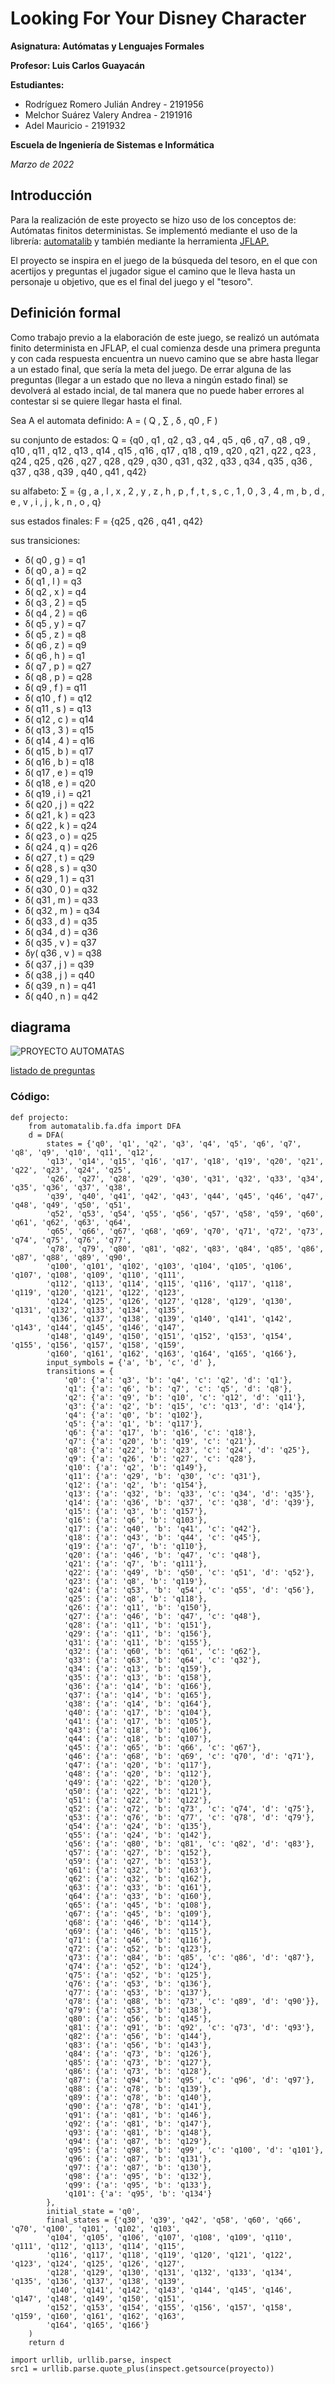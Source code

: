 # Looking For Your Disney Character
**Asignatura: Autómatas y Lenguajes Formales**

**Profesor: Luis Carlos Guayacán**

**Estudiantes:**
- Rodríguez Romero Julián Andrey - 2191956
- Melchor Suárez Valery Andrea - 2191916
- Adel Mauricio - 2191932

**Escuela de Ingeniería de Sistemas e Informática**

*Marzo de 2022*

## Introducción
Para la realización de este proyecto se hizo uso de los conceptos de: Autómatas finitos deterministas. Se implementó mediante el uso de la librería: [automatalib]() y también mediante la herramienta [JFLAP.](https://softfamous.com/postdownload-file/jflap/8447/3913/) 

El proyecto se inspira en el juego de la búsqueda del tesoro, en el que con acertijos y preguntas el jugador sigue el camino que le lleva hasta un personaje u objetivo, que es el final del juego y el "tesoro".

## Definición formal
Como trabajo previo a la elaboración de este juego, se realizó un autómata finito determinista en JFLAP, el cual comienza desde una primera pregunta y con cada respuesta encuentra un nuevo camino que se abre hasta llegar a un estado final, que sería la meta del juego. 
De errar alguna de las preguntas (llegar a un estado que no lleva a ningún estado final) se devolverá al estado incial, de tal manera que no puede haber errores al contestar si se quiere llegar hasta el final. 

Sea A el automata definido: A = ( Q , ∑ , δ , q0 , F ) 

su conjunto de estados: Q = {q0 , q1 , q2 , q3 , q4 , q5 , q6 , q7 , q8 , q9 , q10 , q11 , q12 , q13 , q14 , q15 , q16 , q17 , q18 , q19 , q20 , q21 , q22 , q23 , q24 , q25 , q26 , q27 , q28 , q29 , q30 , q31 , q32 , q33 , q34 , q35 , q36 , q37 , q38 , q39 , q40 , q41 , q42}

su alfabeto: ∑ = {g , a , l , x , 2 , y , z , h , p , f , t , s , c , 1 , 0 , 3 , 4 , m , b , d , e , v ,  i ,  j ,  k , n , o , q}

sus estados finales: F = {q25 , q26 , q41 , q42}

sus transiciones:

- δ( q0 , g ) = q1
- δ( q0 , a ) = q2
- δ( q1 ,  l ) = q3
- δ( q2 , x ) = q4
- δ( q3 , 2 ) = q5
- δ( q4 , 2 ) = q6
- δ( q5 , y ) = q7
- δ( q5 , z ) = q8
- δ( q6 , z ) = q9
- δ( q6 , h ) = q1
- δ( q7 , p ) = q27
- δ( q8 , p ) = q28
- δ( q9 , f ) = q11
- δ( q10 , f ) = q12
- δ( q11 , s ) = q13
- δ( q12 , c ) = q14
- δ( q13 , 3 ) = q15
- δ( q14 , 4 ) = q16
- δ( q15 , b ) = q17
- δ( q16 , b ) = q18
- δ( q17 , e ) = q19
- δ( q18 , e ) = q20
- δ( q19 , i ) = q21 
- δ( q20 , j ) = q22
- δ( q21 , k ) = q23
- δ( q22 , k ) = q24
- δ( q23 , o ) = q25
- δ( q24 , q ) = q26
- δ( q27 , t ) = q29
- δ( q28 , s ) = q30
- δ( q29 , 1 ) = q31
- δ( q30 , 0 ) = q32
- δ( q31 , m ) = q33
- δ( q32 , m ) = q34
- δ( q33 , d ) = q35
- δ( q34 , d ) = q36
- δ( q35 , v ) = q37
- δ𝛾( q36 , v ) = q38
- δ( q37 , j ) = q39
- δ( q38 , j ) = q40
- δ( q39 , n ) = q41
- δ( q40 , n ) = q42


## diagrama
![PROYECTO AUTOMATAS](https://user-images.githubusercontent.com/73613484/158001518-ab38f589-a3b3-484d-8432-129ba3916043.png)


[listado de preguntas](https://drive.google.com/file/d/1cjxeoveqF0qUlD7x8UZh7IiKzrFdxMNw/view?usp=sharing)

### Código:

```
def projecto:
    from automatalib.fa.dfa import DFA
    d = DFA(
        states = {'q0', 'q1', 'q2', 'q3', 'q4', 'q5', 'q6', 'q7', 'q8', 'q9', 'q10', 'q11', 'q12', 
        'q13', 'q14', 'q15', 'q16', 'q17', 'q18', 'q19', 'q20', 'q21', 'q22', 'q23', 'q24', 'q25', 
        'q26', 'q27', 'q28', 'q29', 'q30', 'q31', 'q32', 'q33', 'q34', 'q35', 'q36', 'q37', 'q38', 
        'q39', 'q40', 'q41', 'q42', 'q43', 'q44', 'q45', 'q46', 'q47', 'q48', 'q49', 'q50', 'q51', 
        'q52', 'q53', 'q54', 'q55', 'q56', 'q57', 'q58', 'q59', 'q60', 'q61', 'q62', 'q63', 'q64', 
        'q65', 'q66', 'q67', 'q68', 'q69', 'q70', 'q71', 'q72', 'q73', 'q74', 'q75', 'q76', 'q77', 
        'q78', 'q79', 'q80', 'q81', 'q82', 'q83', 'q84', 'q85', 'q86', 'q87', 'q88', 'q89', 'q90', 
        'q100', 'q101', 'q102', 'q103', 'q104', 'q105', 'q106', 'q107', 'q108', 'q109', 'q110', 'q111', 
        'q112', 'q113', 'q114', 'q115', 'q116', 'q117', 'q118', 'q119', 'q120', 'q121', 'q122', 'q123',
        'q124', 'q125', 'q126', 'q127', 'q128', 'q129', 'q130', 'q131', 'q132', 'q133', 'q134', 'q135',
        'q136', 'q137', 'q138', 'q139', 'q140', 'q141', 'q142', 'q143', 'q144', 'q145', 'q146', 'q147',
        'q148', 'q149', 'q150', 'q151', 'q152', 'q153', 'q154', 'q155', 'q156', 'q157', 'q158', 'q159',
        'q160', 'q161', 'q162', 'q163', 'q164', 'q165', 'q166'},
        input_symbols = {'a', 'b', 'c', 'd' },
        transitions = { 
            'q0': {'a': 'q3', 'b': 'q4', 'c': 'q2', 'd': 'q1'},
            'q1': {'a': 'q6', 'b': 'q7', 'c': 'q5', 'd': 'q8'},
            'q2': {'a': 'q9', 'b': 'q10', 'c': 'q12', 'd': 'q11'},
            'q3': {'a': 'q2', 'b': 'q15', 'c': 'q13', 'd': 'q14'},
            'q4': {'a': 'q0', 'b': 'q102'},
            'q5': {'a': 'q1', 'b': 'q117'},
            'q6': {'a': 'q17', 'b': 'q16', 'c': 'q18'},
            'q7': {'a': 'q20', 'b': 'q19', 'c': 'q21'},
            'q8': {'a': 'q22', 'b': 'q23', 'c': 'q24', 'd': 'q25'},
            'q9': {'a': 'q26', 'b': 'q27', 'c': 'q28'},
            'q10': {'a': 'q2', 'b': 'q149'},
            'q11': {'a': 'q29', 'b': 'q30', 'c': 'q31'},
            'q12': {'a': 'q2', 'b': 'q154'},
            'q13': {'a': 'q32', 'b': 'q33', 'c': 'q34', 'd': 'q35'},
            'q14': {'a': 'q36', 'b': 'q37', 'c': 'q38', 'd': 'q39'},
            'q15': {'a': 'q3', 'b': 'q157'},
            'q16': {'a': 'q6', 'b': 'q103'},
            'q17': {'a': 'q40', 'b': 'q41', 'c': 'q42'},
            'q18': {'a': 'q43', 'b': 'q44', 'c': 'q45'},
            'q19': {'a': 'q7', 'b': 'q110'},
            'q20': {'a': 'q46', 'b': 'q47', 'c': 'q48'},
            'q21': {'a': 'q7', 'b': 'q111'},
            'q22': {'a': 'q49', 'b': 'q50', 'c': 'q51', 'd': 'q52'},
            'q23': {'a': 'q8', 'b': 'q119'},
            'q24': {'a': 'q53', 'b': 'q54', 'c': 'q55', 'd': 'q56'},
            'q25': {'a': 'q8', 'b': 'q118'},
            'q26': {'a': 'q11', 'b': 'q150'},
            'q27': {'a': 'q46', 'b': 'q47', 'c': 'q48'},
            'q28': {'a': 'q11', 'b': 'q151'},
            'q29': {'a': 'q11', 'b': 'q156'},
            'q31': {'a': 'q11', 'b': 'q155'},
            'q32': {'a': 'q60', 'b': 'q61', 'c': 'q62'},
            'q33': {'a': 'q63', 'b': 'q64', 'c': 'q32'},
            'q34': {'a': 'q13', 'b': 'q159'},
            'q35': {'a': 'q13', 'b': 'q158'},
            'q36': {'a': 'q14', 'b': 'q166'},
            'q37': {'a': 'q14', 'b': 'q165'},
            'q38': {'a': 'q14', 'b': 'q164'},
            'q40': {'a': 'q17', 'b': 'q104'},
            'q41': {'a': 'q17', 'b': 'q105'},
            'q43': {'a': 'q18', 'b': 'q106'},
            'q44': {'a': 'q18', 'b': 'q107'},
            'q45': {'a': 'q65', 'b': 'q66', 'c': 'q67'},
            'q46': {'a': 'q68', 'b': 'q69', 'c': 'q70', 'd': 'q71'},
            'q47': {'a': 'q20', 'b': 'q117'},
            'q48': {'a': 'q20', 'b': 'q112'},
            'q49': {'a': 'q22', 'b': 'q120'},
            'q50': {'a': 'q22', 'b': 'q121'},
            'q51': {'a': 'q22', 'b': 'q122'},
            'q52': {'a': 'q72', 'b': 'q73', 'c': 'q74', 'd': 'q75'},
            'q53': {'a': 'q76', 'b': 'q77', 'c': 'q78', 'd': 'q79'},
            'q54': {'a': 'q24', 'b': 'q135'},
            'q55': {'a': 'q24', 'b': 'q142'},
            'q56': {'a': 'q80', 'b': 'q81', 'c': 'q82', 'd': 'q83'},
            'q57': {'a': 'q27', 'b': 'q152'},
            'q59': {'a': 'q27', 'b': 'q153'},
            'q61': {'a': 'q32', 'b': 'q163'},
            'q62': {'a': 'q32', 'b': 'q162'},
            'q63': {'a': 'q33', 'b': 'q161'},
            'q64': {'a': 'q33', 'b': 'q160'},
            'q65': {'a': 'q45', 'b': 'q108'},
            'q67': {'a': 'q45', 'b': 'q109'},
            'q68': {'a': 'q46', 'b': 'q114'},
            'q69': {'a': 'q46', 'b': 'q115'},
            'q71': {'a': 'q46', 'b': 'q116'},
            'q72': {'a': 'q52', 'b': 'q123'},
            'q73': {'a': 'q84', 'b': 'q85', 'c': 'q86', 'd': 'q87'},
            'q74': {'a': 'q52', 'b': 'q124'},
            'q75': {'a': 'q52', 'b': 'q125'},
            'q76': {'a': 'q53', 'b': 'q136'},
            'q77': {'a': 'q53', 'b': 'q137'},
            'q78': {'a': 'q88', 'b': 'q73', 'c': 'q89', 'd': 'q90'}},
            'q79': {'a': 'q53', 'b': 'q138'},
            'q80': {'a': 'q56', 'b': 'q145'},
            'q81': {'a': 'q91', 'b': 'q92', 'c': 'q73', 'd': 'q93'},
            'q82': {'a': 'q56', 'b': 'q144'},
            'q83': {'a': 'q56', 'b': 'q143'},
            'q84': {'a': 'q73', 'b': 'q126'},
            'q85': {'a': 'q73', 'b': 'q127'},
            'q86': {'a': 'q73', 'b': 'q128'},
            'q87': {'a': 'q94', 'b': 'q95', 'c': 'q96', 'd': 'q97'},
            'q88': {'a': 'q78', 'b': 'q139'},
            'q89': {'a': 'q78', 'b': 'q140'},
            'q90': {'a': 'q78', 'b': 'q141'},
            'q91': {'a': 'q81', 'b': 'q146'},
            'q92': {'a': 'q81', 'b': 'q147'},
            'q93': {'a': 'q81', 'b': 'q148'},
            'q94': {'a': 'q87', 'b': 'q129'},
            'q95': {'a': 'q98', 'b': 'q99', 'c': 'q100', 'd': 'q101'},
            'q96': {'a': 'q87', 'b': 'q131'},
            'q97': {'a': 'q87', 'b': 'q130'},
            'q98': {'a': 'q95', 'b': 'q132'},
            'q99': {'a': 'q95', 'b': 'q133'},
            'q101': {'a': 'q95', 'b': 'q134'}
        },
        initial_state = 'q0',
        final_states = {'q30', 'q39', 'q42', 'q58', 'q60', 'q66', 'q70', 'q100', 'q101', 'q102', 'q103',
        'q104', 'q105', 'q106', 'q107', 'q108', 'q109', 'q110', 'q111', 'q112', 'q113', 'q114', 'q115', 
        'q116', 'q117', 'q118', 'q119', 'q120', 'q121', 'q122', 'q123', 'q124', 'q125', 'q126', 'q127', 
        'q128', 'q129', 'q130', 'q131', 'q132', 'q133', 'q134', 'q135', 'q136', 'q137', 'q138', 'q139', 
        'q140', 'q141', 'q142', 'q143', 'q144', 'q145', 'q146', 'q147', 'q148', 'q149', 'q150', 'q151', 
        'q152', 'q153', 'q154', 'q155', 'q156', 'q157', 'q158', 'q159', 'q160', 'q161', 'q162', 'q163', 
        'q164', 'q165', 'q166'}
    )
    return d

import urllib, urllib.parse, inspect 
src1 = urllib.parse.quote_plus(inspect.getsource(proyecto))
```

